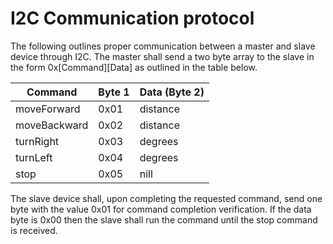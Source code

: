 # I2C Communication protocol

The following outlines proper communication between a master and slave device through I2C.
The master shall send a two byte array to the slave in the form 0x[Command][Data] as outlined in the table below.

| Command      | Byte 1 | Data (Byte 2) |
|--------------|--------|---------------|
| moveForward  | 0x01   | distance      |
| moveBackward | 0x02   | distance      |
| turnRight    | 0x03   | degrees       |
| turnLeft     | 0x04   | degrees       |
| stop         | 0x05   | nill          |

The slave device shall, upon completing the requested command, send one byte with the value 0x01 for command completion verification.
If the data byte is 0x00 then the slave shall run the command until the stop command is received.
